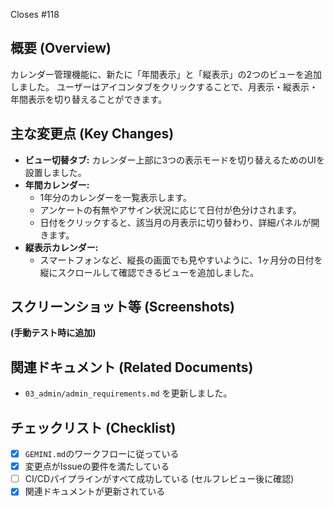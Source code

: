 Closes #118

## 概要 (Overview)

カレンダー管理機能に、新たに「年間表示」と「縦表示」の2つのビューを追加しました。
ユーザーはアイコンタブをクリックすることで、月表示・縦表示・年間表示を切り替えることができます。

## 主な変更点 (Key Changes)

- **ビュー切替タブ:** カレンダー上部に3つの表示モードを切り替えるためのUIを設置しました。
- **年間カレンダー:**
    - 1年分のカレンダーを一覧表示します。
    - アンケートの有無やアサイン状況に応じて日付が色分けされます。
    - 日付をクリックすると、該当月の月表示に切り替わり、詳細パネルが開きます。
- **縦表示カレンダー:**
    - スマートフォンなど、縦長の画面でも見やすいように、1ヶ月分の日付を縦にスクロールして確認できるビューを追加しました。

## スクリーンショット等 (Screenshots)

**(手動テスト時に追加)**

## 関連ドキュメント (Related Documents)

- `03_admin/admin_requirements.md` を更新しました。

## チェックリスト (Checklist)

- [x] `GEMINI.md`のワークフローに従っている
- [x] 変更点がIssueの要件を満たしている
- [ ] CI/CDパイプラインがすべて成功している (セルフレビュー後に確認)
- [x] 関連ドキュメントが更新されている